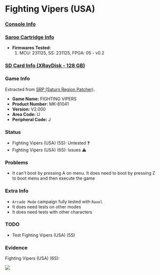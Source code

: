 # Fighting Vipers (USA)

### [Console Info](../../../../../Info/Consoles/VA13/README.md)

### [Saroo Cartridge Info](../../../../../Info/Cartridges/RetroGameParadiseStore/1.32F/README.md)

- <b>Firmwares Tested:</b>
  1. MCU: 231125, SS: 231125, FPGA: 05 - v0.2

### [SD Card Info (XRayDisk - 128 GB)](../../../../../Info/SdCards/XRayDisk/128GB/fat32/README.md)

### Game Info

Extracted from [SRP (Saturn Region Patcher)](https://segaxtreme.net/resources/saturn-region-patcher.81/download).

- <b>Game Name:</b> FIGHTING VIPERS
- <b>Product Number:</b> MK-81041
- <b>Version:</b> V2.000
- <b>Area Code:</b> U
- <b>Peripheral Code:</b> J

### Status

- Fighting Vipers (USA) (5S): Untested :question:
- Fighting Vipers (USA) (6S): Issues :warning:

### Problems

- It can't boot by pressing A on menu. It does need to boot by pressing Z to boot menu and then execute the game

### Extra Info

- `Arcade Mode` campaign fully tested with `Raxel`
- It does need tests on other modes
- It does need tests with other characters

### TODO

- Test Fighting Vipers (USA) (5S)

### Evidence

Fighting Vipers (USA) (6S):

[![](https://img.youtube.com/vi/dDIFiXCn5p8/0.jpg)](https://www.youtube.com/watch?v=dDIFiXCn5p8)
